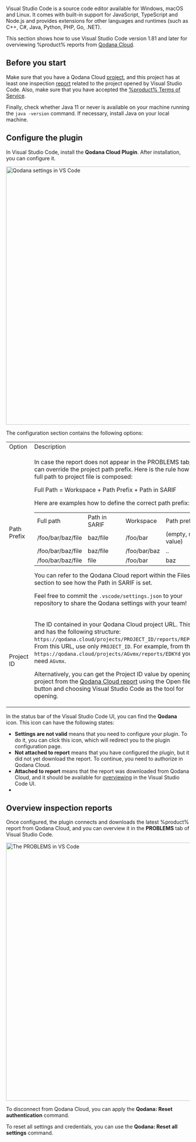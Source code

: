[//]: # (title: Visual Studio Code)

Visual Studio Code is a source code editor available for Windows, macOS and Linux. It comes with built-in support for 
JavaScript, TypeScript and Node.js and provides extensions for other languages and runtimes 
(such as C++, C#, Java, Python, PHP, Go, .NET).

This section shows how to use Visual Studio Code version 1.81 and later for overviewing %product% reports from
[Qodana Cloud](cloud-about.xml).

## Before you start

Make sure that you have a Qodana Cloud [project](cloud-projects.xml), and this project has at 
least one inspection [report](cloud-overview-reports.xml) related to the project opened by Visual Studio Code. Also,
make sure that you have accepted the [%product% Terms of Service](https://www.jetbrains.com/legal/docs/agreements/qodana/license/).

Finally, check whether Java 11 or never is available on your machine running the `java -version` command. If necessary, 
install Java on your local machine.  

## Configure the plugin

In Visual Studio Code, install the **Qodana Cloud Plugin**. After installation, you can configure it.

<img src="vscode-settings.png" dark-src="vscode-settings_dark.png" width="706" alt="Qodana settings in VS Code" border-effect="line"/>

The configuration section contains the following options:

<table>
<tr>
<td>Option</td>
<td>Description</td>
</tr>
<tr>
<td>Path Prefix</td>
<td><p>In case the report does not appear in the <menupath>PROBLEMS</menupath> tab, you can override the project path prefix. 
Here is the rule how the full path to project file is composed:</p>
<p>Full Path = Workspace + Path Prefix + Path in SARIF</p>
<p>Here are examples how to define the correct path prefix:</p>
<table>
<tr>
<td>Full path</td>
<td>Path in SARIF</td>
<td>Workspace</td>
<td>Path prefix</td>
</tr>
<tr>
<td>/foo/bar/baz/file</td>
<td>baz/file</td>
<td>/foo/bar</td>
<td>(empty, no value)</td>
</tr>
<tr>
<td>/foo/bar/baz/file</td>
<td>baz/file</td>
<td>/foo/bar/baz</td>
<td>..</td>
</tr>
<tr>
<td>/foo/bar/baz/file</td>
<td>file</td>
<td>/foo/bar</td>
<td>baz</td>
</tr>
</table>
<p>You can refer to the Qodana Cloud report within the Files section to see how the <menupath>Path in SARIF</menupath> is set.</p>
<p>Feel free to commit the <code>.vscode/settings.json</code> to your repository to share the Qodana settings with your team!</p>
</td>
</tr>
<tr>
<td>Project ID</td>
<td><p>The ID contained in your Qodana Cloud project URL. This URL and has the following structure: 
<code>https://qodana.cloud/projects/PROJECT_ID/reports/REPORT_ID</code>. From this URL, use only <code>PROJECT_ID</code>.
For example, from the URL <code>https://qodana.cloud/projects/AGvmx/reports/EDKYd</code> you will need <code>AGvmx</code>.</p>
<p>Alternatively, you can get the Project ID value by opening the project from the 
<a href="ui-overview.md" anchor="ui-overview-actual-problems">Qodana Cloud report</a> using the 
<menupath>Open file in ...</menupath> button and choosing Visual Studio Code as the tool for opening. </p>
</td>
</tr>
</table>

In the status bar of the Visual Studio Code UI, you can find the **Qodana** icon. This icon can have the following states:

* **Settings are not valid** means that you need to configure your plugin. To do it, you can click this icon, which will 
redirect you to the plugin configuration page.
* **Not attached to report** means that you have configured the plugin, but it did not yet download the report. To 
continue, you need to authorize in Qodana Cloud.
* **Attached to report** means that the report was downloaded from Qodana Cloud, and it should be available for 
[overviewing](#Overview+inspection+reports) in the Visual Studio Code UI. 
* 
## Overview inspection reports

Once configured, the plugin connects and downloads the latest %product% report from Qodana Cloud, and you can overview 
it in the **PROBLEMS** tab of Visual Studio Code. 

<img src="vscode-problems-tab.png" dark-src="vscode-problems-tab_dark.png" width="706" alt="The PROBLEMS in VS Code" animated="true" border-effect="line"/>

To disconnect from Qodana Cloud, you can apply the **Qodana: Reset authentication** command. 

To reset all settings and credentials, you can use the **Qodana: Reset all settings** command.

 